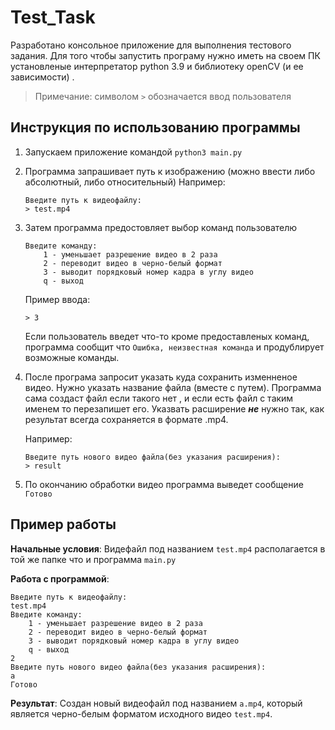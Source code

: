 # Test_Task
Разработано консольное приложение для выполнения тестового задания. Для того чтобы запустить програму нужно иметь на своем ПК установленые интерпретатор python 3.9 и библиотеку openCV (и ее зависимости) .
>Примечание: символом `>` обозначается ввод пользователя
## Инструкция по использованию программы
1. Запускаем приложение командой `python3 main.py`
2. Программа запрашивает путь к изображению (можно ввести либо абсолютный, либо относительный)
Например: 
    ```
    Введите путь к видеофайлу: 
    > test.mp4
    ```

3. Затем программа предостовляет выбор команд пользователю
    ```
    Введите команду:
    	1 - уменьшает разрешение видео в 2 раза
    	2 - переводит видео в черно-белый формат
    	3 - выводит порядковый номер кадра в углу видео
    	q - выход
    ```
    
    Пример ввода:
    
    `> 3`

	Если пользователь введет что-то кроме предоставленых команд, программа сообщит что `Ошибка, неизвестная команда` и продублирует возможные команды.

4. После програма запросит указать куда сохранить изменненое видео. Нужно указать название файла (вместе с путем). Программа сама создаст файл если такого нет , и если есть файл с таким именем то перезапишет его. Указвать расширение ***не*** нужно так, как результат всегда сохраняется в формате .mp4.   

    Например:
    ```
    Введите путь нового видео файла(без указания расширения):
    > result
    ```

5. По окончанию обработки видео программа выведет сообщение `Готово`  

## Пример работы
**Начальные условия**: Видефайл под названием `test.mp4` располагается в той же папке что и программа `main.py`

**Работа с программой**: 
```
Введите путь к видеофайлу:
test.mp4
Введите команду:
	1 - уменьшает разрешение видео в 2 раза
	2 - переводит видео в черно-белый формат
	3 - выводит порядковый номер кадра в углу видео
	q - выход
2
Введите путь нового видео файла(без указания расширения):
a
Готово
```

**Результат**: Создан новый видеофайл под названием `a.mp4`, который является черно-белым форматом исходного видео  `test.mp4`.







